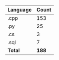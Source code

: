 | Language | Count |
|----------|-------|
| .cpp | 153 |
| .py | 25 |
| .cs | 3 |
| .sql | 7 |
| **Total** | **188** |
